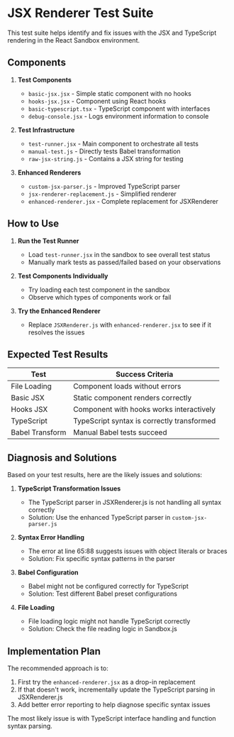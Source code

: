 # JSX Renderer Test Suite

This test suite helps identify and fix issues with the JSX and TypeScript rendering in the React Sandbox environment.

## Components

1. **Test Components**
   - `basic-jsx.jsx` - Simple static component with no hooks
   - `hooks-jsx.jsx` - Component using React hooks
   - `basic-typescript.tsx` - TypeScript component with interfaces
   - `debug-console.jsx` - Logs environment information to console

2. **Test Infrastructure**
   - `test-runner.jsx` - Main component to orchestrate all tests
   - `manual-test.js` - Directly tests Babel transformation
   - `raw-jsx-string.js` - Contains a JSX string for testing

3. **Enhanced Renderers**
   - `custom-jsx-parser.js` - Improved TypeScript parser
   - `jsx-renderer-replacement.js` - Simplified renderer
   - `enhanced-renderer.jsx` - Complete replacement for JSXRenderer

## How to Use

1. **Run the Test Runner**
   - Load `test-runner.jsx` in the sandbox to see overall test status
   - Manually mark tests as passed/failed based on your observations

2. **Test Components Individually**
   - Try loading each test component in the sandbox
   - Observe which types of components work or fail

3. **Try the Enhanced Renderer**
   - Replace `JSXRenderer.js` with `enhanced-renderer.jsx` to see if it resolves the issues

## Expected Test Results

| Test | Success Criteria |
|------|------------------|
| File Loading | Component loads without errors |
| Basic JSX | Static component renders correctly |
| Hooks JSX | Component with hooks works interactively |
| TypeScript | TypeScript syntax is correctly transformed |
| Babel Transform | Manual Babel tests succeed |

## Diagnosis and Solutions

Based on your test results, here are the likely issues and solutions:

1. **TypeScript Transformation Issues**
   - The TypeScript parser in JSXRenderer.js is not handling all syntax correctly
   - Solution: Use the enhanced TypeScript parser in `custom-jsx-parser.js`

2. **Syntax Error Handling**
   - The error at line 65:88 suggests issues with object literals or braces
   - Solution: Fix specific syntax patterns in the parser

3. **Babel Configuration**
   - Babel might not be configured correctly for TypeScript
   - Solution: Test different Babel preset configurations

4. **File Loading**
   - File loading logic might not handle TypeScript correctly
   - Solution: Check the file reading logic in Sandbox.js

## Implementation Plan

The recommended approach is to:

1. First try the `enhanced-renderer.jsx` as a drop-in replacement
2. If that doesn't work, incrementally update the TypeScript parsing in JSXRenderer.js
3. Add better error reporting to help diagnose specific syntax issues

The most likely issue is with TypeScript interface handling and function syntax parsing.
